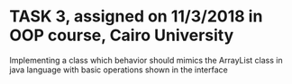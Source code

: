 # TASK 3, assigned on 11/3/2018 in OOP course, Cairo University
Implementing a class which behavior should mimics the ArrayList<Integer> class in java language with basic operations shown in the interface
